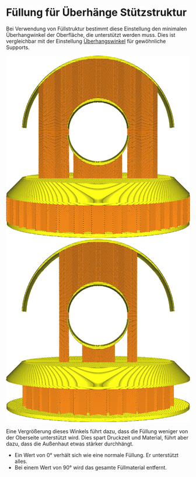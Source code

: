 Füllung für Überhänge Stützstruktur
====
Bei Verwendung von Füllstruktur bestimmt diese Einstellung den minimalen Überhangwinkel der Oberfläche, die unterstützt werden muss. Dies ist vergleichbar mit der Einstellung [Überhangswinkel](../../../articles/support/support_angle.md) für gewöhnliche Supports.

![Ein niedriger Winkel führt zu mehr Support](../../../articles/images/infill_support_angle_low.png)
![Ein hoher Winkel führt zu weniger Support](../../../articles/images/infill_support_angle_high.png)

Eine Vergrößerung dieses Winkels führt dazu, dass die Füllung weniger von der Oberseite unterstützt wird. Dies spart Druckzeit und Material, führt aber dazu, dass die Außenhaut etwas stärker durchhängt.
* Ein Wert von 0° verhält sich wie eine normale Füllung. Er unterstützt alles.
* Bei einem Wert von 90° wird das gesamte Füllmaterial entfernt.
